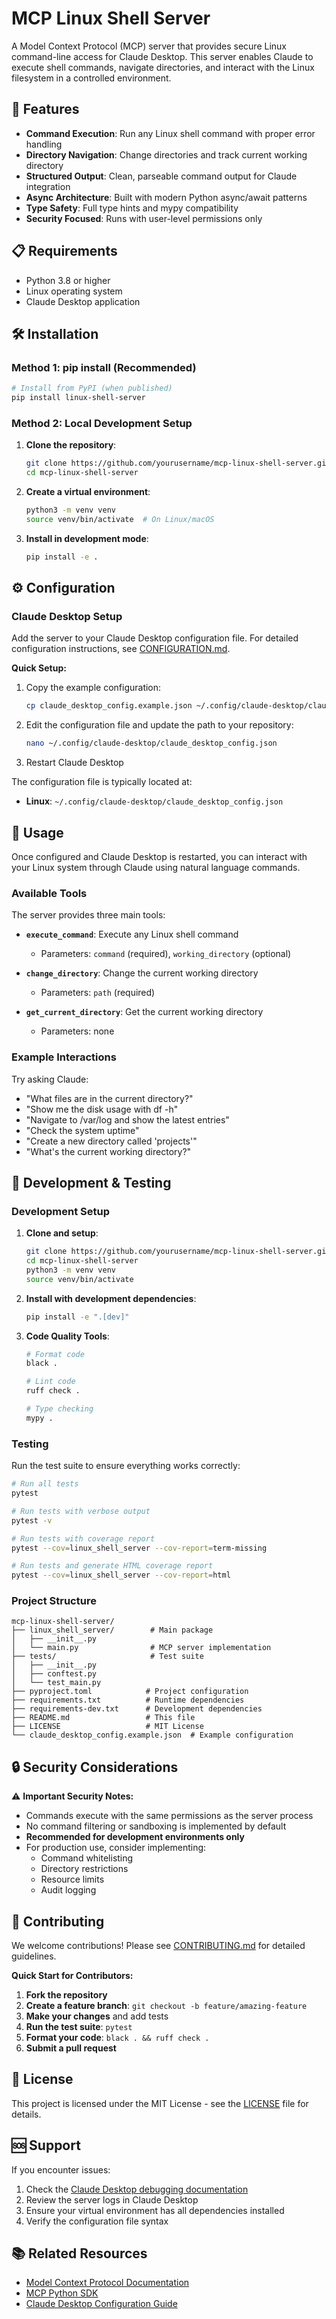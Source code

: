 # MCP Linux Shell Server

A Model Context Protocol (MCP) server that provides secure Linux command-line access for Claude Desktop. This server enables Claude to execute shell commands, navigate directories, and interact with the Linux filesystem in a controlled environment.

## 🚀 Features

- **Command Execution**: Run any Linux shell command with proper error handling
- **Directory Navigation**: Change directories and track current working directory
- **Structured Output**: Clean, parseable command output for Claude integration
- **Async Architecture**: Built with modern Python async/await patterns
- **Type Safety**: Full type hints and mypy compatibility
- **Security Focused**: Runs with user-level permissions only

## 📋 Requirements

- Python 3.8 or higher
- Linux operating system
- Claude Desktop application

## 🛠️ Installation

### Method 1: pip install (Recommended)

```bash
# Install from PyPI (when published)
pip install linux-shell-server
```

### Method 2: Local Development Setup

1. **Clone the repository**:
   ```bash
   git clone https://github.com/yourusername/mcp-linux-shell-server.git
   cd mcp-linux-shell-server
   ```

2. **Create a virtual environment**:
   ```bash
   python3 -m venv venv
   source venv/bin/activate  # On Linux/macOS
   ```

3. **Install in development mode**:
   ```bash
   pip install -e .
   ```

## ⚙️ Configuration

### Claude Desktop Setup

Add the server to your Claude Desktop configuration file. For detailed configuration instructions, see [CONFIGURATION.md](CONFIGURATION.md).

**Quick Setup:**

1. Copy the example configuration:
   ```bash
   cp claude_desktop_config.example.json ~/.config/claude-desktop/claude_desktop_config.json
   ```

2. Edit the configuration file and update the path to your repository:
   ```bash
   nano ~/.config/claude-desktop/claude_desktop_config.json
   ```

3. Restart Claude Desktop

The configuration file is typically located at:
- **Linux**: `~/.config/claude-desktop/claude_desktop_config.json`

## 🧪 Usage

Once configured and Claude Desktop is restarted, you can interact with your Linux system through Claude using natural language commands.

### Available Tools

The server provides three main tools:

- **`execute_command`**: Execute any Linux shell command
  - Parameters: `command` (required), `working_directory` (optional)
  
- **`change_directory`**: Change the current working directory
  - Parameters: `path` (required)
  
- **`get_current_directory`**: Get the current working directory
  - Parameters: none

### Example Interactions

Try asking Claude:

- "What files are in the current directory?"
- "Show me the disk usage with df -h"
- "Navigate to /var/log and show the latest entries"
- "Check the system uptime"
- "Create a new directory called 'projects'"
- "What's the current working directory?"

## 🧪 Development & Testing

### Development Setup

1. **Clone and setup**:
   ```bash
   git clone https://github.com/yourusername/mcp-linux-shell-server.git
   cd mcp-linux-shell-server
   python3 -m venv venv
   source venv/bin/activate
   ```

2. **Install with development dependencies**:
   ```bash
   pip install -e ".[dev]"
   ```

3. **Code Quality Tools**:
   ```bash
   # Format code
   black .
   
   # Lint code
   ruff check .
   
   # Type checking
   mypy .
   ```

### Testing

Run the test suite to ensure everything works correctly:

```bash
# Run all tests
pytest

# Run tests with verbose output
pytest -v

# Run tests with coverage report
pytest --cov=linux_shell_server --cov-report=term-missing

# Run tests and generate HTML coverage report
pytest --cov=linux_shell_server --cov-report=html
```

### Project Structure

```
mcp-linux-shell-server/
├── linux_shell_server/        # Main package
│   ├── __init__.py
│   └── main.py                # MCP server implementation
├── tests/                     # Test suite
│   ├── __init__.py
│   ├── conftest.py
│   └── test_main.py
├── pyproject.toml            # Project configuration
├── requirements.txt          # Runtime dependencies
├── requirements-dev.txt      # Development dependencies
├── README.md                 # This file
├── LICENSE                   # MIT License
└── claude_desktop_config.example.json  # Example configuration
```

## 🔒 Security Considerations

⚠️ **Important Security Notes:**

- Commands execute with the same permissions as the server process
- No command filtering or sandboxing is implemented by default
- **Recommended for development environments only**
- For production use, consider implementing:
  - Command whitelisting
  - Directory restrictions
  - Resource limits
  - Audit logging

## 🤝 Contributing

We welcome contributions! Please see [CONTRIBUTING.md](CONTRIBUTING.md) for detailed guidelines.

**Quick Start for Contributors:**

1. **Fork the repository**
2. **Create a feature branch**: `git checkout -b feature/amazing-feature`
3. **Make your changes** and add tests
4. **Run the test suite**: `pytest`
5. **Format your code**: `black . && ruff check .`
6. **Submit a pull request**

## 📄 License

This project is licensed under the MIT License - see the [LICENSE](LICENSE) file for details.

## 🆘 Support

If you encounter issues:

1. Check the [Claude Desktop debugging documentation](https://modelcontextprotocol.io/docs/tools/debugging)
2. Review the server logs in Claude Desktop
3. Ensure your virtual environment has all dependencies installed
4. Verify the configuration file syntax

## 📚 Related Resources

- [Model Context Protocol Documentation](https://modelcontextprotocol.io/)
- [MCP Python SDK](https://github.com/modelcontextprotocol/create-python-server)
- [Claude Desktop Configuration Guide](https://docs.anthropic.com/claude/docs)


